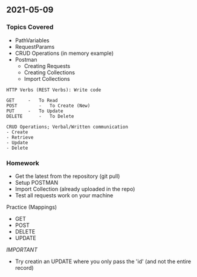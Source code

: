 ## 2021-05-09

### Topics Covered
- PathVariables
- RequestParams
- CRUD Operations (in memory example)
- Postman
	- Creating Requests
	- Creating Collections
	- Import Collections
```
HTTP Verbs (REST Verbs): Write code

GET		- 	To Read	
POST		- 	To Create (New)
PUT		-	To Update
DELETE		-	To Delete

CRUD Operations; Verbal/Written communication
- Create
- Retrieve 
- Update
- Delete
```

### Homework

- Get the latest from the repository (git pull)
- Setup POSTMAN 
- Import Collection (already uploaded in the repo)
- Test all requests work on your machine

Practice (Mappings)
- GET 
- POST
- DELETE
- UPDATE 

*IMPORTANT* 
- Try creatin an UPDATE where you only pass the 'id' (and not the entire record)
